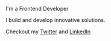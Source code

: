 I'm a Frontend Developer

I build and develop innovative solutions. 

Checkout my <a href="https://twitter.com/feng_json_gao" target="_blank">Twitter</a> and <a href="https://www.linkedin.com/in/fen-gao/" target="_blank">LinkedIn</a>
